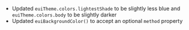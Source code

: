 - Updated `euiTheme.colors.lightestShade` to be slightly less blue and `euiTheme.colors.body` to be slightly darker
- Updated `euiBackgroundColor()` to accept an optional `method` property
